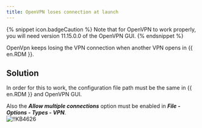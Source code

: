 ```yaml
---
title: OpenVPN loses connection at launch
---
```

{% snippet icon.badgeCaution %}
Note that for OpenVPN to work properly, you will need version 11.15.0.0 of the OpenVPN GUI.
{% endsnippet %}  

OpenVpn keeps losing the VPN connection when another VPN opens in {{ en.RDM }}.
## Solution
In order for this to work, the configuration file path must be the same in {{ en.RDM }} and OpenVPN GUI.  

Also the ***Allow multiple connections*** option must be enabled in ***File - Options - Types - VPN***.  
![!!KB4626](https://webdevolutions.azureedge.net/docs/en/kb/KB4626.png)
